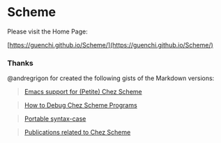 # Scheme

Please visit the Home Page:

[https://guenchi.github.io/Scheme/](https://guenchi.github.io/Scheme/)

### Thanks

@andregrigon for created the following gists of the Markdown versions:

> [Emacs support for (Petite) Chez Scheme](https://gist.github.com/andregrigon/5f99c76939e6c9f9994a1b01b01b077b)

> [How to Debug Chez Scheme Programs](https://gist.github.com/andregrigon/2e5d921e3fa7a188e4066ad313318a91)

> [Portable syntax-case](https://gist.github.com/andregrigon/3ed2d2399d69f21aa24eb6439fcdc440)

> [Publications related to Chez Scheme](https://gist.github.com/andregrigon/36317c271f05b82dce4efa4f3fa224b1)
